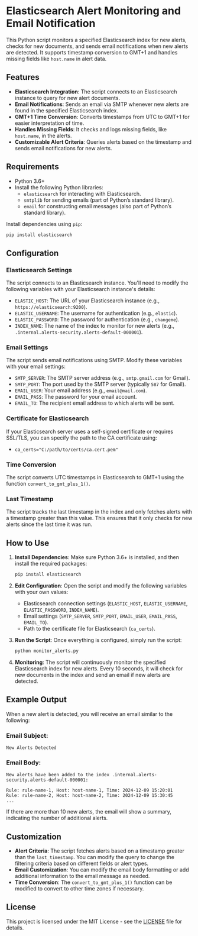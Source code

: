 # Elasticsearch Alert Monitoring and Email Notification

This Python script monitors a specified Elasticsearch index for new alerts, checks for new documents, and sends email notifications when new alerts are detected. It supports timestamp conversion to GMT+1 and handles missing fields like `host.name` in alert data.

## Features

- **Elasticsearch Integration**: The script connects to an Elasticsearch instance to query for new alert documents.
- **Email Notifications**: Sends an email via SMTP whenever new alerts are found in the specified Elasticsearch index.
- **GMT+1 Time Conversion**: Converts timestamps from UTC to GMT+1 for easier interpretation of time.
- **Handles Missing Fields**: It checks and logs missing fields, like `host.name`, in the alerts.
- **Customizable Alert Criteria**: Queries alerts based on the timestamp and sends email notifications for new alerts.

## Requirements

- Python 3.6+
- Install the following Python libraries:
  - `elasticsearch` for interacting with Elasticsearch.
  - `smtplib` for sending emails (part of Python’s standard library).
  - `email` for constructing email messages (also part of Python’s standard library).

Install dependencies using `pip`:

```bash
pip install elasticsearch
```

## Configuration

### Elasticsearch Settings

The script connects to an Elasticsearch instance. You'll need to modify the following variables with your Elasticsearch instance's details:

- `ELASTIC_HOST`: The URL of your Elasticsearch instance (e.g., `https://elasticsearch:9200`).
- `ELASTIC_USERNAME`: The username for authentication (e.g., `elastic`).
- `ELASTIC_PASSWORD`: The password for authentication (e.g., `changeme`).
- `INDEX_NAME`: The name of the index to monitor for new alerts (e.g., `.internal.alerts-security.alerts-default-000001`).

### Email Settings

The script sends email notifications using SMTP. Modify these variables with your email settings:

- `SMTP_SERVER`: The SMTP server address (e.g., `smtp.gmail.com` for Gmail).
- `SMTP_PORT`: The port used by the SMTP server (typically `587` for Gmail).
- `EMAIL_USER`: Your email address (e.g., `email@mail.com`).
- `EMAIL_PASS`: The password for your email account.
- `EMAIL_TO`: The recipient email address to which alerts will be sent.

### Certificate for Elasticsearch

If your Elasticsearch server uses a self-signed certificate or requires SSL/TLS, you can specify the path to the CA certificate using:

- `ca_certs="C:/path/to/certs/ca.cert.pem"`

### Time Conversion

The script converts UTC timestamps in Elasticsearch to GMT+1 using the function `convert_to_gmt_plus_1()`.

### Last Timestamp

The script tracks the last timestamp in the index and only fetches alerts with a timestamp greater than this value. This ensures that it only checks for new alerts since the last time it was run.

## How to Use

1. **Install Dependencies**: Make sure Python 3.6+ is installed, and then install the required packages:

   ```bash
   pip install elasticsearch
   ```

2. **Edit Configuration**: Open the script and modify the following variables with your own values:
   - Elasticsearch connection settings (`ELASTIC_HOST`, `ELASTIC_USERNAME`, `ELASTIC_PASSWORD`, `INDEX_NAME`).
   - Email settings (`SMTP_SERVER`, `SMTP_PORT`, `EMAIL_USER`, `EMAIL_PASS`, `EMAIL_TO`).
   - Path to the certificate file for Elasticsearch (`ca_certs`).

3. **Run the Script**: Once everything is configured, simply run the script:

   ```bash
   python monitor_alerts.py
   ```

4. **Monitoring**: The script will continuously monitor the specified Elasticsearch index for new alerts. Every 10 seconds, it will check for new documents in the index and send an email if new alerts are detected.

## Example Output

When a new alert is detected, you will receive an email similar to the following:

### Email Subject:
```
New Alerts Detected
```

### Email Body:
```
New alerts have been added to the index .internal.alerts-security.alerts-default-000001:

Rule: rule-name-1, Host: host-name-1, Time: 2024-12-09 15:20:01
Rule: rule-name-2, Host: host-name-2, Time: 2024-12-09 15:30:45
...
```

If there are more than 10 new alerts, the email will show a summary, indicating the number of additional alerts.

## Customization

- **Alert Criteria**: The script fetches alerts based on a timestamp greater than the `last_timestamp`. You can modify the query to change the filtering criteria based on different fields or alert types.
- **Email Customization**: You can modify the email body formatting or add additional information to the email message as needed.
- **Time Conversion**: The `convert_to_gmt_plus_1()` function can be modified to convert to other time zones if necessary.

## License

This project is licensed under the MIT License - see the [LICENSE](LICENSE) file for details.
